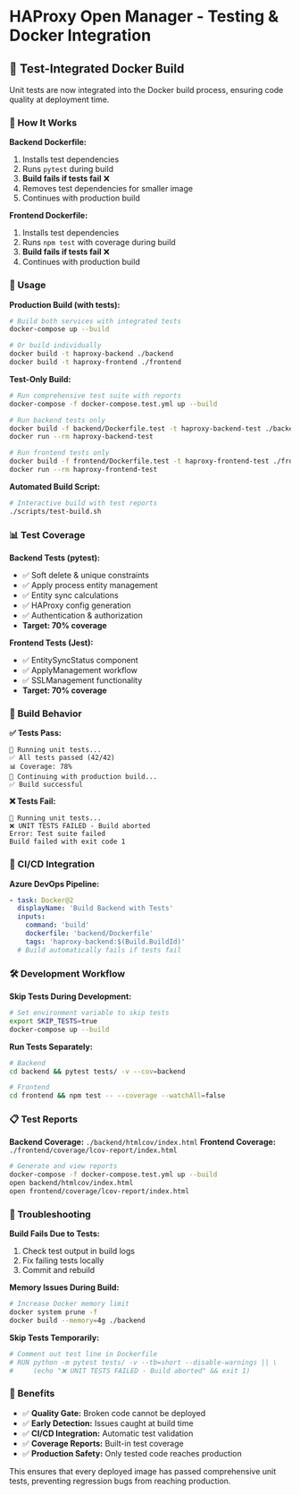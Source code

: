 # HAProxy Open Manager - Testing & Docker Integration

## 🧪 Test-Integrated Docker Build

Unit tests are now integrated into the Docker build process, ensuring code quality at deployment time.

### 🔧 How It Works

**Backend Dockerfile:**
1. Installs test dependencies
2. Runs `pytest` during build
3. **Build fails if tests fail** ❌
4. Removes test dependencies for smaller image
5. Continues with production build

**Frontend Dockerfile:**
1. Installs test dependencies
2. Runs `npm test` with coverage during build  
3. **Build fails if tests fail** ❌
4. Continues with production build

### 🚀 Usage

**Production Build (with tests):**
```bash
# Build both services with integrated tests
docker-compose up --build

# Or build individually
docker build -t haproxy-backend ./backend
docker build -t haproxy-frontend ./frontend
```

**Test-Only Build:**
```bash
# Run comprehensive test suite with reports
docker-compose -f docker-compose.test.yml up --build

# Run backend tests only
docker build -f backend/Dockerfile.test -t haproxy-backend-test ./backend
docker run --rm haproxy-backend-test

# Run frontend tests only  
docker build -f frontend/Dockerfile.test -t haproxy-frontend-test ./frontend
docker run --rm haproxy-frontend-test
```

**Automated Build Script:**
```bash
# Interactive build with test reports
./scripts/test-build.sh
```

### 📊 Test Coverage

**Backend Tests (pytest):**
- ✅ Soft delete & unique constraints
- ✅ Apply process entity management
- ✅ Entity sync calculations
- ✅ HAProxy config generation
- ✅ Authentication & authorization
- **Target: 70% coverage**

**Frontend Tests (Jest):**
- ✅ EntitySyncStatus component
- ✅ ApplyManagement workflow
- ✅ SSLManagement functionality
- **Target: 70% coverage**

### 🎯 Build Behavior

**✅ Tests Pass:**
```
🧪 Running unit tests...
✅ All tests passed (42/42)
📊 Coverage: 78%
🔨 Continuing with production build...
✅ Build successful
```

**❌ Tests Fail:**
```
🧪 Running unit tests...
❌ UNIT TESTS FAILED - Build aborted
Error: Test suite failed
Build failed with exit code 1
```

### 🔄 CI/CD Integration

**Azure DevOps Pipeline:**
```yaml
- task: Docker@2
  displayName: 'Build Backend with Tests'
  inputs:
    command: 'build'
    dockerfile: 'backend/Dockerfile'
    tags: 'haproxy-backend:$(Build.BuildId)'
  # Build automatically fails if tests fail
```

### 🛠️ Development Workflow

**Skip Tests During Development:**
```bash
# Set environment variable to skip tests
export SKIP_TESTS=true
docker-compose up --build
```

**Run Tests Separately:**
```bash
# Backend
cd backend && pytest tests/ -v --cov=backend

# Frontend  
cd frontend && npm test -- --coverage --watchAll=false
```

### 📋 Test Reports

**Backend Coverage:** `./backend/htmlcov/index.html`
**Frontend Coverage:** `./frontend/coverage/lcov-report/index.html`

```bash
# Generate and view reports
docker-compose -f docker-compose.test.yml up --build
open backend/htmlcov/index.html
open frontend/coverage/lcov-report/index.html
```

### 🚨 Troubleshooting

**Build Fails Due to Tests:**
1. Check test output in build logs
2. Fix failing tests locally
3. Commit and rebuild

**Memory Issues During Build:**
```bash
# Increase Docker memory limit
docker system prune -f
docker build --memory=4g ./backend
```

**Skip Tests Temporarily:**
```dockerfile
# Comment out test line in Dockerfile
# RUN python -m pytest tests/ -v --tb=short --disable-warnings || \
#     (echo "❌ UNIT TESTS FAILED - Build aborted" && exit 1)
```

### 🎯 Benefits

- ✅ **Quality Gate:** Broken code cannot be deployed
- ✅ **Early Detection:** Issues caught at build time
- ✅ **CI/CD Integration:** Automatic test validation
- ✅ **Coverage Reports:** Built-in test coverage
- ✅ **Production Safety:** Only tested code reaches production

This ensures that every deployed image has passed comprehensive unit tests, preventing regression bugs from reaching production.
